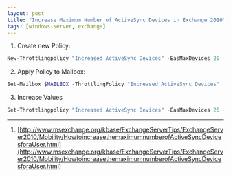```yaml
---
layout: post
title: "Increase Maximum Number of ActiveSync Devices in Exchange 2010"
tags: [windows-server, exchange]
---
```


1. Create new Policy:
```powershell
New-Throttlingpolicy "Increased ActiveSync Devices" -EasMaxDevices 20 -EasMaxConcurrency 20
```

2. Apply Policy to Mailbox:
```powershell
Set-Mailbox $MAILBOX -ThrottlingPolicy "Increased ActiveSync Devices"
```

3. Increase Values
```powershell
Set-Throttlingpolicy "Increased ActiveSync Devices" -EasMaxDevices 25 -EasMaxConcurrency 25
```

---
1. [http://www.msexchange.org/kbase/ExchangeServerTips/ExchangeServer2010/Mobility/HowtoincreasethemaximumnumberofActiveSyncDevicesforaUser.html](http://www.msexchange.org/kbase/ExchangeServerTips/ExchangeServer2010/Mobility/HowtoincreasethemaximumnumberofActiveSyncDevicesforaUser.html)
